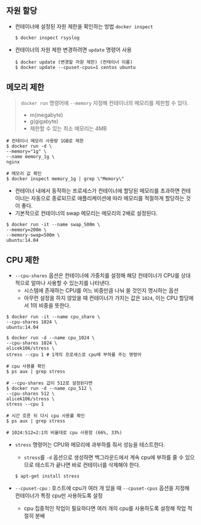 ## 자원 할당

* 컨테이너에 설정된 자원 제한을 확인하는 방법 `docker inspect` 

  ```shell
  $ docker inspect rsyslog
  ```

* 컨테이너의 자원 제한 변경하려면 `update` 명령어 사용

  ```shell
  $ docker update (변경할 자원 제한) (컨테이너 이름)
  $ docker update --cpuset-cpus=1 centos ubuntu
  ```



## 메모리 제한

> `docker run` 명령어에 `--memory` 지정해 컨테이너의 메모리를 제한할 수 있다.
>
> * m(megabyte)
> * g(gigabyte)
> * 제한할 수 있는 최소 메모리는 4MB

```shell
# 컨테이너 메모리 사용량 1GB로 제한
$ docker run -d \
--memory="1g" \ 
--name memory_1g \
nginx

# 메모리 값 확인
$ docker inspect memory_1g | grep \"Memory\"
```

* 컨테이너 내에서 동작하는 프로세스가 컨테이너에 할당된 메모리를 초과하면 컨테이너는 자동으로 종료되므로 애플리케이션에 따라 메모리를 적절하게 할당하는 것이 좋다.
* 기본적으로 컨테이너의 swap 메모리는 메모리의 2배로 설정된다.

```shell
$ docker run -it --name swap_500m \
--memory=200m \
--memory-swap=500m \
ubuntu:14.04
```

## CPU 제한

* `--cpu-shares` 옵션은 컨테이너에 가중치를 설정해 해당 컨테이너가 CPU를 상대적으로 얼마나 사용할 수 있는지를 나타낸다.
  * 시스템에 존재하는 CPU를 어느 비중만큼 나눠 쓸 것인지 명시하는 옵션
  * 아무런 설정을 하지 않았을 때 컨테이너가 가지는 값은 `1024`, 이는 CPU 할당에서 1의 비중을 뜻한다.

```shell
$ docker run -it --name cpu_share \
--cpu-shares 1024 \
ubuntu:14.04

$ docker run -d --name cpu_1024 \
--cpu-shares 1024 \
alicek106/stress \
stress --cpu 1 # 1개의 프로세스로 cpu에 부하를 주는 명령어
```

```shell
# cpu 사용률 확인
$ ps aux | grep stress

# --cpu-shares 값이 512로 설정된다면
$ docker run -d --name cpu_512 \
--cpu-shares 512 \
alicek106/stress \
stress --cpu 1 

# 시간 흐른 뒤 다시 cpu 사용률 확인
$ ps aux | grep stress

# 1024:512=2:1의 비율대로 cpu 사용함 (66%, 33%)
```

* `stress` 명령어는 CPU와 메모리에 과부하를 줘서 성능을 테스트한다.

  * `stress`를 `-d` 옵션으로 생성하면 백그라운드에서 계속 cpu에 부하를 줄 수 있으므로 테스트가 끝나면 바로 컨테이너를 삭제해야 한다.

  ```shell
  $ apt-get install stress
  ```

* `--cpuset-cpu` : 호스트에 cpu가 여러 개 있을 때 `--cpuset-cpus` 옵션을 지정해 컨테이너가 특정 cpu만 사용하도록 설정

  * cpu 집중적인 작업이 필요하다면 여러 개의 cpu를 사용하도록 설정해 작업 적절히 분배 

